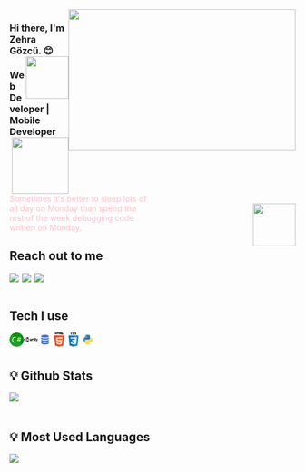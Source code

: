 <img src="https://media.giphy.com/media/paTz7UZbPfTZFRYnnB/giphy.gif" align="right" width="400" height="250"> 



                               
### Hi there, I'm Zehra Gözcü. :blush: <img src="https://media.giphy.com/media/YV3pnketRSh20PsLf1/giphy.gif" align="right" width="75" height="75"> 
                                                        
### Web Developer | Mobile Developer  <img src="https://media.giphy.com/media/jPI0uK8lRXArlCdgFc/giphy.gif" align="right" width="100" height="100">

                                                            
<font color="pink">Sometimes it's better to sleep lots of </font> <br> <img src="https://media.giphy.com/media/UQJlZ2OcaCA2RLfGiZ/giphy.gif" align="right" width="75" height="75"> 
<font color="pink">all day on Monday than spend the  </font> <br>
<font color="pink">rest of the week debugging code  </font> <br>
<font color="pink">written on Monday. </font> <br>


## Reach out to me

[<img  width="22" src="https://unpkg.com/simple-icons@v4/icons/instagram.svg" align="left" />][instagram]
[<img  width="22" src="https://unpkg.com/simple-icons@v4/icons/gmail.svg" align="left" />][gmail]
[<img  width="22" src="https://unpkg.com/simple-icons@v4/icons/linkedin.svg" align="left" />][linkedin]

<br />
<br />

## Tech I use

<img align="left" src="https://raw.githubusercontent.com/github/explore/80688e429a7d4ef2fca1e82350fe8e3517d3494d/topics/csharp/csharp.png" width="25" height="25" />
<img align="left" src="https://raw.githubusercontent.com/github/explore/80688e429a7d4ef2fca1e82350fe8e3517d3494d/topics/unity/unity.png" width="25" height="25" />
<img align="left" src="https://raw.githubusercontent.com/github/explore/80688e429a7d4ef2fca1e82350fe8e3517d3494d/topics/sql/sql.png" width="25" height="25" />
<img align="left"  src="https://raw.githubusercontent.com/github/explore/80688e429a7d4ef2fca1e82350fe8e3517d3494d/topics/html/html.png" width="25" height="25" />
<img align="left" src="https://raw.githubusercontent.com/github/explore/80688e429a7d4ef2fca1e82350fe8e3517d3494d/topics/css/css.png" width="25" height="25" />
<img align="left" src="https://raw.githubusercontent.com/github/explore/80688e429a7d4ef2fca1e82350fe8e3517d3494d/topics/python/python.png" width="25" height="25" />

<br />
<br />


## <summary>:bulb: Github Stats</summary>
<img src="https://github-readme-stats.vercel.app/api?username=Zehra3434&theme=dark" >


<br />
<br />


## <summary>:bulb:  Most Used Languages</summary>
<img src="https://github-readme-stats.vercel.app/api/top-langs/?username=zehra3434&layout=compact&theme=dark" >














[instagram]:https://www.instagram.com/zhrgozcu/
[gmail]:zehragozcu2000@gmail.com
[linkedin]:https://www.linkedin.com/in/zehragozcu/
